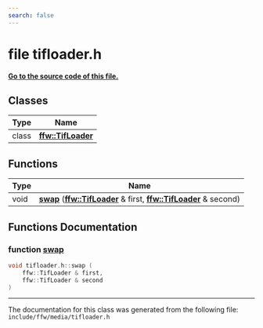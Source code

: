 ```yaml
---
search: false
---
```


# file tifloader.h

**[Go to the source code of this file.](tifloader_8h_source.md)**
## Classes

|Type|Name|
|-----|-----|
|class|[**ffw::TifLoader**](classffw_1_1_tif_loader.md)|


## Functions

|Type|Name|
|-----|-----|
|void|[**swap**](tifloader_8h.md#1a0421f041709197abe545d8c0e0b9ddd8) (**[ffw::TifLoader](classffw_1_1_tif_loader.md)** & first, **[ffw::TifLoader](classffw_1_1_tif_loader.md)** & second) |


## Functions Documentation

### function <a id="1a0421f041709197abe545d8c0e0b9ddd8" href="#1a0421f041709197abe545d8c0e0b9ddd8">swap</a>

```cpp
void tifloader.h::swap (
    ffw::TifLoader & first,
    ffw::TifLoader & second
)
```





----------------------------------------
The documentation for this class was generated from the following file: `include/ffw/media/tifloader.h`
